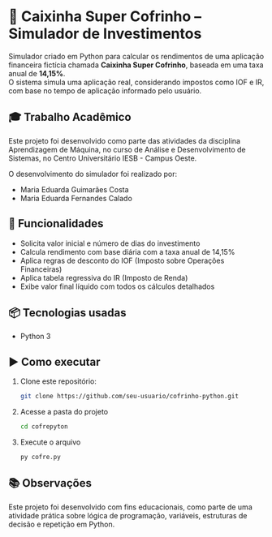  # 🏦 Caixinha Super Cofrinho – Simulador de Investimentos

Simulador criado em Python para calcular os rendimentos de uma aplicação financeira fictícia chamada **Caixinha Super Cofrinho**, baseada em uma taxa anual de **14,15%**.  
O sistema simula uma aplicação real, considerando impostos como IOF e IR, com base no tempo de aplicação informado pelo usuário.

## 🎓 Trabalho Acadêmico

Este projeto foi desenvolvido como parte das atividades da disciplina Aprendizagem de Máquina, no curso de Análise e Desenvolvimento de Sistemas, no Centro Universitário IESB - Campus Oeste.

O desenvolvimento do simulador foi realizado por:

- Maria Eduarda Guimarães Costa
- Maria Eduarda Fernandes Calado

## 🔧 Funcionalidades

- Solicita valor inicial e número de dias do investimento
- Calcula rendimento com base diária com a taxa anual de 14,15%
- Aplica regras de desconto do IOF (Imposto sobre Operações Financeiras)
- Aplica tabela regressiva do IR (Imposto de Renda)
- Exibe valor final líquido com todos os cálculos detalhados

## 📦 Tecnologias usadas

- Python 3

## ▶️ Como executar

1. Clone este repositório:
   ```bash
   git clone https://github.com/seu-usuario/cofrinho-python.git
2. Acesse a pasta do projeto
    ```bash
   cd cofrepyton
3. Execute o arquivo
    ```bash
    py cofre.py

## 📚 Observações
Este projeto foi desenvolvido com fins educacionais, como parte de uma atividade prática sobre lógica de programação, variáveis, estruturas de decisão e repetição em Python.
